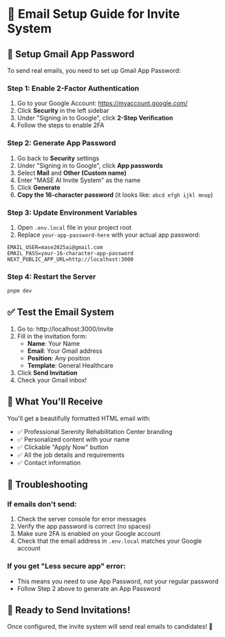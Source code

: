 # 📧 **Email Setup Guide for Invite System**

## 🔧 **Setup Gmail App Password**

To send real emails, you need to set up Gmail App Password:

### **Step 1: Enable 2-Factor Authentication**
1. Go to your Google Account: https://myaccount.google.com/
2. Click **Security** in the left sidebar
3. Under "Signing in to Google", click **2-Step Verification**
4. Follow the steps to enable 2FA

### **Step 2: Generate App Password**
1. Go back to **Security** settings
2. Under "Signing in to Google", click **App passwords**
3. Select **Mail** and **Other (Custom name)**
4. Enter "MASE AI Invite System" as the name
5. Click **Generate**
6. **Copy the 16-character password** (it looks like: `abcd efgh ijkl mnop`)

### **Step 3: Update Environment Variables**
1. Open `.env.local` file in your project root
2. Replace `your-app-password-here` with your actual app password:

```env
EMAIL_USER=mase2025ai@gmail.com
EMAIL_PASS=your-16-character-app-password
NEXT_PUBLIC_APP_URL=http://localhost:3000
```

### **Step 4: Restart the Server**
```bash
pnpm dev
```

## ✅ **Test the Email System**

1. Go to: http://localhost:3000/invite
2. Fill in the invitation form:
   - **Name**: Your Name
   - **Email**: Your Gmail address
   - **Position**: Any position
   - **Template**: General Healthcare
3. Click **Send Invitation**
4. Check your Gmail inbox!

## 🎯 **What You'll Receive**

You'll get a beautifully formatted HTML email with:
- ✅ Professional Serenity Rehabilitation Center branding
- ✅ Personalized content with your name
- ✅ Clickable "Apply Now" button
- ✅ All the job details and requirements
- ✅ Contact information

## 🔧 **Troubleshooting**

### **If emails don't send:**
1. Check the server console for error messages
2. Verify the app password is correct (no spaces)
3. Make sure 2FA is enabled on your Google account
4. Check that the email address in `.env.local` matches your Google account

### **If you get "Less secure app" error:**
- This means you need to use App Password, not your regular password
- Follow Step 2 above to generate an App Password

## 🚀 **Ready to Send Invitations!**

Once configured, the invite system will send real emails to candidates! 🎉
